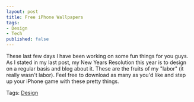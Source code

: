 ```yaml
---
layout: post
title: Free iPhone Wallpapers
tags:
- Design
- Tech
published: false
---
```


These last few days I have been working on some fun things for you guys. As I stated in my last post, my New Years Resolution this year is to design on a regular basis and blog about it. These are the fruits of my "labor" (it really wasn't labor). Feel free to download as many as you'd like and step up your iPhone game with these pretty things.



Tags: <a href="/tags/#design">Design</a>